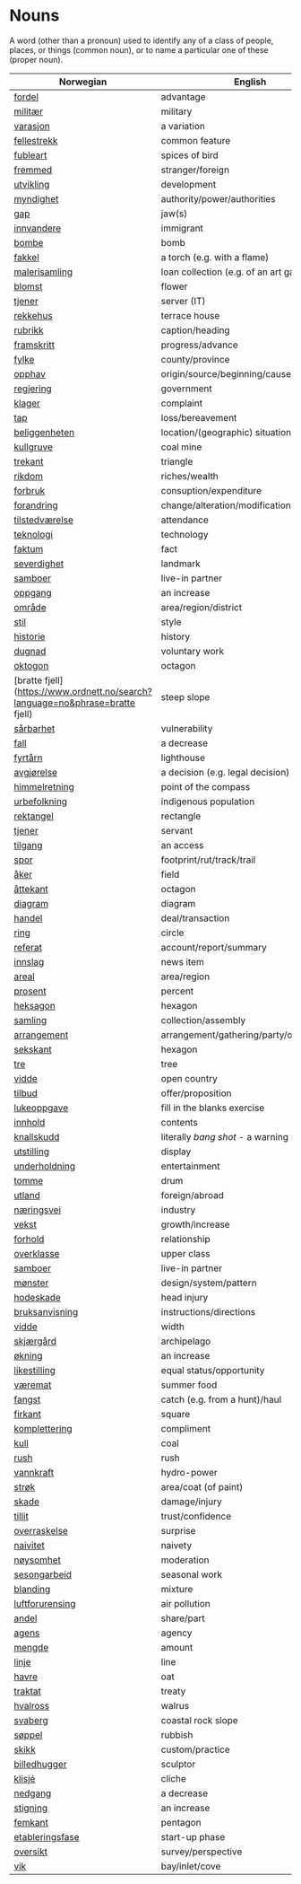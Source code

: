 # Nouns

A word (other than a pronoun) used to identify any of a class of people, places, or things (common noun), or to name a particular one of these (proper noun).

| Norwegian | English | Gender |
| --- | --- | --- |
| [fordel](https://www.ordnett.no/search?language=no&phrase=fordel) | advantage | m |
| [militær](https://www.ordnett.no/search?language=no&phrase=militær) | military | m |
| [varasjon](https://www.ordnett.no/search?language=no&phrase=varasjon) | a variation | m |
| [fellestrekk](https://www.ordnett.no/search?language=no&phrase=fellestrekk) | common feature | i |
| [fubleart](https://www.ordnett.no/search?language=no&phrase=fubleart) | spices of bird | m/f |
| [fremmed](https://www.ordnett.no/search?language=no&phrase=fremmed) | stranger/foreign | m |
| [utvikling](https://www.ordnett.no/search?language=no&phrase=utvikling) | development | m |
| [myndighet](https://www.ordnett.no/search?language=no&phrase=myndighet) | authority/power/authorities | m |
| [gap](https://www.ordnett.no/search?language=no&phrase=gap) | jaw(s) | m |
| [innvandere](https://www.ordnett.no/search?language=no&phrase=innvandere) | immigrant | m |
| [bombe](https://www.ordnett.no/search?language=no&phrase=bombe) | bomb | m |
| [fakkel](https://www.ordnett.no/search?language=no&phrase=fakkel) | a torch (e.g. with a flame) | m |
| [malerisamling](https://www.ordnett.no/search?language=no&phrase=malerisamling) | loan collection (e.g. of an art gallery) | m |
| [blomst](https://www.ordnett.no/search?language=no&phrase=blomst) | flower | m |
| [tjener](https://www.ordnett.no/search?language=no&phrase=tjener) | server (IT) | m |
| [rekkehus](https://www.ordnett.no/search?language=no&phrase=rekkehus) | terrace house | i |
| [rubrikk](https://www.ordnett.no/search?language=no&phrase=rubrikk) | caption/heading | m |
| [framskritt](https://www.ordnett.no/search?language=no&phrase=framskritt) | progress/advance | i |
| [fylke](https://www.ordnett.no/search?language=no&phrase=fylke) | county/province | i |
| [opphav](https://www.ordnett.no/search?language=no&phrase=opphav) | origin/source/beginning/cause | i |
| [regjering](https://www.ordnett.no/search?language=no&phrase=regjering) | government | m |
| [klager](https://www.ordnett.no/search?language=no&phrase=klager) | complaint | m |
| [tap](https://www.ordnett.no/search?language=no&phrase=tap) | loss/bereavement | i |
| [beliggenheten](https://www.ordnett.no/search?language=no&phrase=beliggenheten) | location/(geographic) situation | m/f |
| [kullgruve](https://www.ordnett.no/search?language=no&phrase=kullgruve) | coal mine | m |
| [trekant](https://www.ordnett.no/search?language=no&phrase=trekant) | triangle | m |
| [rikdom](https://www.ordnett.no/search?language=no&phrase=rikdom) | riches/wealth | m |
| [forbruk](https://www.ordnett.no/search?language=no&phrase=forbruk) | consuption/expenditure | i |
| [forandring](https://www.ordnett.no/search?language=no&phrase=forandring) | change/alteration/modification | m |
| [tilstedværelse](https://www.ordnett.no/search?language=no&phrase=tilstedværelse) | attendance | i |
| [teknologi](https://www.ordnett.no/search?language=no&phrase=teknologi) | technology | m |
| [faktum](https://www.ordnett.no/search?language=no&phrase=faktum) | fact | i |
| [severdighet](https://www.ordnett.no/search?language=no&phrase=severdighet) | landmark | m |
| [samboer](https://www.ordnett.no/search?language=no&phrase=samboer) | live-in partner | m |
| [oppgang](https://www.ordnett.no/search?language=no&phrase=oppgang) | an increase | m |
| [område](https://www.ordnett.no/search?language=no&phrase=område) | area/region/district | i |
| [stil](https://www.ordnett.no/search?language=no&phrase=stil) | style | m |
| [historie](https://www.ordnett.no/search?language=no&phrase=historie) | history | m/f |
| [dugnad](https://www.ordnett.no/search?language=no&phrase=dugnad) | voluntary work | m |
| [oktogon](https://www.ordnett.no/search?language=no&phrase=oktogon) | octagon | m |
| [bratte fjell](https://www.ordnett.no/search?language=no&phrase=bratte fjell) | steep slope | m |
| [sårbarhet](https://www.ordnett.no/search?language=no&phrase=sårbarhet) | vulnerability | m |
| [fall](https://www.ordnett.no/search?language=no&phrase=fall) | a decrease | i |
| [fyrtårn](https://www.ordnett.no/search?language=no&phrase=fyrtårn) | lighthouse | i |
| [avgjørelse](https://www.ordnett.no/search?language=no&phrase=avgjørelse) | a decision (e.g. legal decision) | m |
| [himmelretning](https://www.ordnett.no/search?language=no&phrase=himmelretning) | point of the compass | m |
| [urbefolkning](https://www.ordnett.no/search?language=no&phrase=urbefolkning) | indigenous population | m |
| [rektangel](https://www.ordnett.no/search?language=no&phrase=rektangel) | rectangle | i |
| [tjener](https://www.ordnett.no/search?language=no&phrase=tjener) | servant | m |
| [tilgang](https://www.ordnett.no/search?language=no&phrase=tilgang) | an access | i |
| [spor](https://www.ordnett.no/search?language=no&phrase=spor) | footprint/rut/track/trail | i |
| [åker](https://www.ordnett.no/search?language=no&phrase=åker) | field | m |
| [åttekant](https://www.ordnett.no/search?language=no&phrase=åttekant) | octagon | m |
| [diagram](https://www.ordnett.no/search?language=no&phrase=diagram) | diagram | i |
| [handel](https://www.ordnett.no/search?language=no&phrase=handel) | deal/transaction | m |
| [ring](https://www.ordnett.no/search?language=no&phrase=ring) | circle | m |
| [referat](https://www.ordnett.no/search?language=no&phrase=referat) | account/report/summary | i |
| [innslag](https://www.ordnett.no/search?language=no&phrase=innslag) | news item | i |
| [areal](https://www.ordnett.no/search?language=no&phrase=areal) | area/region | i |
| [prosent](https://www.ordnett.no/search?language=no&phrase=prosent) | percent | m |
| [heksagon](https://www.ordnett.no/search?language=no&phrase=heksagon) | hexagon | m |
| [samling](https://www.ordnett.no/search?language=no&phrase=samling) | collection/assembly | m |
| [arrangement](https://www.ordnett.no/search?language=no&phrase=arrangement) | arrangement/gathering/party/organisation | i |
| [sekskant](https://www.ordnett.no/search?language=no&phrase=sekskant) | hexagon | m |
| [tre](https://www.ordnett.no/search?language=no&phrase=tre) | tree | i |
| [vidde](https://www.ordnett.no/search?language=no&phrase=vidde) | open country | m |
| [tilbud](https://www.ordnett.no/search?language=no&phrase=tilbud) | offer/proposition | i |
| [lukeoppgave](https://www.ordnett.no/search?language=no&phrase=lukeoppgave) | fill in the blanks exercise | m |
| [innhold](https://www.ordnett.no/search?language=no&phrase=innhold) | contents | i |
| [knallskudd](https://www.ordnett.no/search?language=no&phrase=knallskudd) | literally _bang shot_ - a warning shot gun | i |
| [utstilling](https://www.ordnett.no/search?language=no&phrase=utstilling) | display | m |
| [underholdning](https://www.ordnett.no/search?language=no&phrase=underholdning) | entertainment | m |
| [tomme](https://www.ordnett.no/search?language=no&phrase=tomme) | drum | m |
| [utland](https://www.ordnett.no/search?language=no&phrase=utland) | foreign/abroad | m |
| [næringsvei](https://www.ordnett.no/search?language=no&phrase=næringsvei) | industry | m |
| [vekst](https://www.ordnett.no/search?language=no&phrase=vekst) | growth/increase | m |
| [forhold](https://www.ordnett.no/search?language=no&phrase=forhold) | relationship | i |
| [overklasse](https://www.ordnett.no/search?language=no&phrase=overklasse) | upper class | m |
| [samboer](https://www.ordnett.no/search?language=no&phrase=samboer) | live-in partner | m |
| [mønster](https://www.ordnett.no/search?language=no&phrase=mønster) | design/system/pattern | i |
| [hodeskade](https://www.ordnett.no/search?language=no&phrase=hodeskade) | head injury | m |
| [bruksanvisning](https://www.ordnett.no/search?language=no&phrase=bruksanvisning) | instructions/directions | m |
| [vidde](https://www.ordnett.no/search?language=no&phrase=vidde) | width | m/f |
| [skjærgård](https://www.ordnett.no/search?language=no&phrase=skjærgård) | archipelago | m |
| [økning](https://www.ordnett.no/search?language=no&phrase=økning) | an increase | m |
| [likestilling](https://www.ordnett.no/search?language=no&phrase=likestilling) | equal status/opportunity | m |
| [væremat](https://www.ordnett.no/search?language=no&phrase=væremat) | summer food | m |
| [fangst](https://www.ordnett.no/search?language=no&phrase=fangst) | catch (e.g. from a hunt)/haul | m |
| [firkant](https://www.ordnett.no/search?language=no&phrase=firkant) | square | m |
| [komplettering](https://www.ordnett.no/search?language=no&phrase=komplettering) | compliment | m |
| [kull](https://www.ordnett.no/search?language=no&phrase=kull) | coal | i |
| [rush](https://www.ordnett.no/search?language=no&phrase=rush) | rush | i |
| [vannkraft](https://www.ordnett.no/search?language=no&phrase=vannkraft) | hydro-power | m |
| [strøk](https://www.ordnett.no/search?language=no&phrase=strøk) | area/coat (of paint) | i |
| [skade](https://www.ordnett.no/search?language=no&phrase=skade) | damage/injury | m |
| [tillit](https://www.ordnett.no/search?language=no&phrase=tillit) | trust/confidence | m |
| [overraskelse](https://www.ordnett.no/search?language=no&phrase=overraskelse) | surprise | m |
| [naivitet](https://www.ordnett.no/search?language=no&phrase=naivitet) | naivety | m |
| [nøysomhet](https://www.ordnett.no/search?language=no&phrase=nøysomhet) | moderation | m |
| [sesongarbeid](https://www.ordnett.no/search?language=no&phrase=sesongarbeid) | seasonal work | i |
| [blanding](https://www.ordnett.no/search?language=no&phrase=blanding) | mixture | m |
| [luftforurensing](https://www.ordnett.no/search?language=no&phrase=luftforurensing) | air pollution | m |
| [andel](https://www.ordnett.no/search?language=no&phrase=andel) | share/part | m |
| [agens](https://www.ordnett.no/search?language=no&phrase=agens) | agency | m |
| [mengde](https://www.ordnett.no/search?language=no&phrase=mengde) | amount | m |
| [linje](https://www.ordnett.no/search?language=no&phrase=linje) | line | m |
| [havre](https://www.ordnett.no/search?language=no&phrase=havre) | oat | m |
| [traktat](https://www.ordnett.no/search?language=no&phrase=traktat) | treaty | m |
| [hvalross](https://www.ordnett.no/search?language=no&phrase=hvalross) | walrus | m |
| [svaberg](https://www.ordnett.no/search?language=no&phrase=svaberg) | coastal rock slope | i |
| [søppel](https://www.ordnett.no/search?language=no&phrase=søppel) | rubbish | i |
| [skikk](https://www.ordnett.no/search?language=no&phrase=skikk) | custom/practice | m |
| [billedhugger](https://www.ordnett.no/search?language=no&phrase=billedhugger) | sculptor | m |
| [klisjé](https://www.ordnett.no/search?language=no&phrase=klisjé) | cliche | m |
| [nedgang](https://www.ordnett.no/search?language=no&phrase=nedgang) | a decrease | m |
| [stigning](https://www.ordnett.no/search?language=no&phrase=stigning) | an increase | m |
| [femkant](https://www.ordnett.no/search?language=no&phrase=femkant) | pentagon | m |
| [etableringsfase](https://www.ordnett.no/search?language=no&phrase=etableringsfase) | start-up phase | m |
| [oversikt](https://www.ordnett.no/search?language=no&phrase=oversikt) | survey/perspective | m |
| [vik](https://www.ordnett.no/search?language=no&phrase=vik) | bay/inlet/cove | m |

